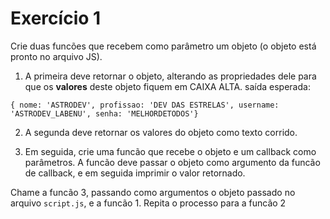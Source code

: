 # Exercício 1

Crie duas funcões que recebem como parâmetro um objeto (o objeto está pronto no arquivo JS).
1. A primeira deve retornar o objeto, alterando as propriedades dele para que os **valores** deste objeto fiquem em CAIXA ALTA.
saída esperada:

`{ nome: 'ASTRODEV', profissao: 'DEV DAS ESTRELAS', username: 'ASTRODEV_LABENU', senha: 'MELHORDETODOS'}`

2. A segunda deve retornar os valores do objeto como texto corrido.

3. Em seguida, crie uma funcão que recebe o objeto e um callback como parâmetros. A funcão deve passar o objeto como argumento da funcão de callback, e em seguida imprimir o valor retornado.

Chame a funcão 3, passando como argumentos o objeto passado no arquivo `script.js`, e a funcão 1.
Repita o processo para a funcão 2

